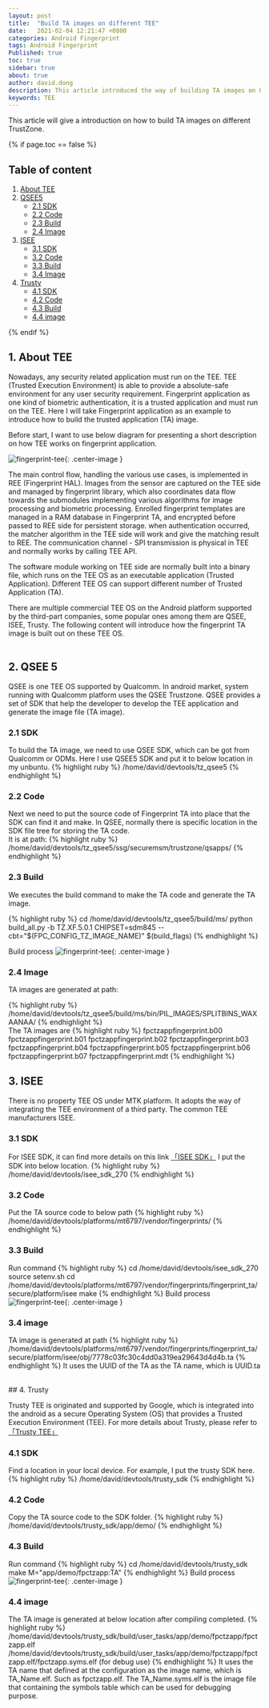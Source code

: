 ```yaml
---
layout: post
title:  "Build TA images on different TEE"
date:   2021-02-04 12:21:47 +0800
categories: Android Fingerprint
tags: Android Fingerprint
Published: true
toc: true
sidebar: true
about: true
author: david.dong
description: This article introduced the way of building TA images on QSEE/ISEE/TRUSTY TEEs.
keywords: TEE
---
```

This article will give a introduction on how to build TA images on different TrustZone.

{% if page.toc == false %}
<div class = "separator"></div>

## Table of content

1. [About TEE](#1)
2. [QSEE5](#2)
    + [2.1 SDK](#2.1)
    + [2.2 Code ](#2.2)
    + [2.3 Build](#2.3)
    + [2.4 Image](#2.4)
3. [ISEE](#3)
    + [3.1 SDK](#3.1)
    + [3.2 Code ](#3.2)
    + [3.3 Build](#3.3)
    + [3.4 Image](#3.4)
4. [Trusty](#4)
    + [4.1 SDK](#4.1)
    + [4.2 Code ](#4.2)
    + [4.3 Build](#4.3)
    + [4.4 image](#4.4)
    
<div class = "separator"></div>
{% endif %}

## <span id ="1">1. About TEE</span>
Nowadays, any security related application must run on the TEE. TEE (Trusted Execution Environment) is able to provide a absolute-safe environment for any user security requirement. Fingerprint application as one kind of biometric authentication, it is a trusted application and must run on the TEE. Here I will take Fingerprint application as an example to introduce how to build the trusted application (TA) image.

Before start, I want to use below diagram for presenting a short description on how TEE works on fingerprint application. 

![fingerprint-tee]({{site.cdn_baseurl}}/assets/image/fingerprint-build-ta-01.png){: .center-image }

The main control flow, handling the various use cases, is implemented in REE (Fingerprint HAL). Images from the sensor are captured on the TEE side and managed by fingerprint library, which also coordinates data flow towards the submodules implementing various algorithms for image processing and biometric processing. Enrolled fingerprint templates are managed in a RAM database in Fingerprint TA, and encrypted before passed to REE side for persistent storage. when authentication occurred, the matcher algorithm in the TEE side will work and give the matching result to REE. The communication channel - SPI transmission is physical in TEE and normally works by calling TEE API.

The software module working on TEE side are normally built into a binary file, which runs on the TEE OS as an executable application (Trusted Application). Different TEE OS can support different number of Trusted Application (TA). 
 
There are multiple commercial TEE OS on the Android platform supported by the third-part companies, some popular ones among them are QSEE, ISEE, Trusty. The following content will introduce how the fingerprint TA image is built out on these TEE OS.  
<br>
## <span id ="2">2. QSEE 5</span>
QSEE is one TEE OS supported by Qualcomm. In android market, system running with Qualcomm platform uses the QSEE Trustzone. QSEE provides a set of SDK that help the developer to develop the TEE application and generate the image file (TA image). 

### <span id ="2.1">2.1 SDK </span>
To build the TA image, we need to use QSEE SDK, which can be got from Qualcomm or ODMs. Here I use QSEE5 SDK and put it to below location in my unbuntu.
{% highlight ruby %}
/home/david/devtools/tz_qsee5
{% endhighlight %}
### <span id ="2.2">2.2 Code </span>
Next we need to put the source code of Fingerprint TA into place that the SDK can find it and make.
In QSEE, normally there is specific location in the SDK file tree for storing the TA code.    
It is at path:
{% highlight ruby %}
/home/david/devtools/tz_qsee5/ssg/securemsm/trustzone/qsapps/
{% endhighlight %}
### <span id ="2.3">2.3 Build </span>
We executes the build command to make the TA code and generate the TA image.

{% highlight ruby %}
cd /home/david/devtools/tz_qsee5/build/ms/
python build_all.py -b TZ.XF.5.0.1 CHIPSET=sdm845 --cbt="$(FPC_CONFIG_TZ_IMAGE_NAME)" $(build_flags)
{% endhighlight %}

Build process
![fingerprint-tee]({{site.cdn_baseurl}}/assets/image/fingerprint-build-ta-02.png){: .center-image }

### <span id ="2.4">2.4 Image </span>
TA images are generated at path:

{% highlight ruby %}
/home/david/devtools/tz_qsee5/build/ms/bin/PIL_IMAGES/SPLITBINS_WAXAANAA/
{% endhighlight %}
<br>
The TA images are
{% highlight ruby %}
fpctzappfingerprint.b00
fpctzappfingerprint.b01
fpctzappfingerprint.b02
fpctzappfingerprint.b03
fpctzappfingerprint.b04
fpctzappfingerprint.b05
fpctzappfingerprint.b06
fpctzappfingerprint.b07
fpctzappfingerprint.mdt
{% endhighlight %}
<br>
## <span id ="3">3. ISEE </span>
There is no property TEE OS under MTK platform. It adopts the way of integrating the TEE environment of a third party. The common TEE manufacturers ISEE.

### <span id ="2.1">3.1 SDK </span>

For ISEE SDK, it can find more details on this link [「ISEE SDK」](https://www.beanpodtech.com/%e4%b8%bb%e8%a6%81%e4%ba%a7%e5%93%81/isee-sdk/)
I put the SDK into below location.
{% highlight ruby %}
/home/david/devtools/isee_sdk_270
{% endhighlight %}
### <span id ="3.2">3.2 Code </span>
Put the TA source code to below path 
{% highlight ruby %}
/home/david/devtools/platforms/mt6797/vendor/fingerprints/
{% endhighlight %}
### <span id ="3.3">3.3 Build </span>
Run command
{% highlight ruby %}
cd /home/david/devtools/isee_sdk_270
source setenv.sh 
cd /home/david/devtools/platforms/mt6797/vendor/fingerprints/fingerprint_ta/secure/platform/isee
 make
{% endhighlight %}
Build process
![fingerprint-tee]({{site.cdn_baseurl}}/assets/image/fingerprint-build-ta-03.png){: .center-image }
### <span id ="3.4">3.4 image </span>
TA image is generated at path
{% highlight ruby %}
/home/david/devtools/platforms/mt6797/vendor/fingerprints/fingerprint_ta/secure/platform/isee/obj/7778c03fc30c4dd0a319ea29643d4d4b.ta
{% endhighlight %}
It uses the UUID of the TA as the TA name, which is UUID.ta

<br>
## <span id ="4">4. Trusty </span>

Trusty TEE is originated and supported by Google, which is integrated into the android as a secure Operating System (OS) that provides a Trusted Execution Environment (TEE).
For more details about Trusty, please refer to  [「Trusty TEE」](https://source.android.com/security/trusty)
### <span id ="4.1">4.1 SDK </span>
Find a location in your local device.
For example, I put the trusty SDK here.
{% highlight ruby %}
/home/david/devtools/trusty_sdk
{% endhighlight %}
### <span id ="4.2">4.2 Code </span>
Copy the TA source code to the SDK folder.
{% highlight ruby %}
/home/david/devtools/trusty_sdk/app/demo/
{% endhighlight %}
### <span id ="4.3">4.3 Build </span>
Run command
{% highlight ruby %}
cd /home/david/devtools/trusty_sdk
make M="app/demo/fpctzapp:TA"
{% endhighlight %}
Build process
![fingerprint-tee]({{site.cdn_baseurl}}/assets/image/fingerprint-build-ta-04.png){: .center-image }
### <span id ="4.4">4.4 image </span>
The TA image is generated at below location after compiling completed.
{% highlight ruby %}
/home/david/devtools/trusty_sdk/build/user_tasks/app/demo/fpctzapp/fpctzapp.elf
/home/david/devtools/trusty_sdk/build/user_tasks/app/demo/fpctzapp/fpctzapp.elf/fpctzapp.syms.elf (for debug use)
{% endhighlight %}
It uses the TA name that defined at the configuration as the image name, which is TA_Name.elf. 
Such as fpctzapp.elf. The TA_Name.syms.elf is the image file that containing the symbols table which can be used for debugging purpose.

